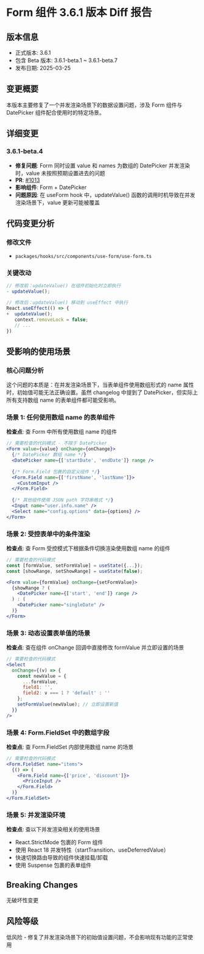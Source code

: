# Form 组件 3.6.1 版本 Diff 报告

## 版本信息
- 正式版本: 3.6.1
- 包含 Beta 版本: 3.6.1-beta.1 ~ 3.6.1-beta.7
- 发布日期: 2025-03-25

## 变更概要

本版本主要修复了一个并发渲染场景下的数据设置问题，涉及 Form 组件与 DatePicker 组件配合使用时的特定场景。

## 详细变更

### 3.6.1-beta.4
- **修复问题**: Form 同时设置 value 和 names 为数组的 DatePicker 并发渲染时，value 未按照预期设置进去的问题
- **PR**: [#1013](https://github.com/sheinsight/shineout-next/pull/1013)
- **影响组件**: Form + DatePicker
- **问题原因**: 在 useForm hook 中，updateValue() 函数的调用时机导致在并发渲染场景下，value 更新可能被覆盖

## 代码变更分析

### 修改文件
- `packages/hooks/src/components/use-form/use-form.ts`

### 关键改动
```javascript
// 修改前：updateValue() 在组件初始化时立即执行
- updateValue();

// 修改后：updateValue() 移动到 useEffect 中执行
React.useEffect(() => {
+  updateValue();
   context.removeLock = false;
   // ...
})
```

## 受影响的使用场景

### 核心问题分析
这个问题的本质是：在并发渲染场景下，当表单组件使用数组形式的 name 属性时，初始值可能无法正确设置。虽然 changelog 中提到了 DatePicker，但实际上所有支持数组 name 的表单组件都可能受影响。

### 场景 1: 任何使用数组 name 的表单组件
**检查点**: 查 Form 中所有使用数组 name 的组件
```jsx
// 需要检查的代码模式 - 不限于 DatePicker
<Form value={value} onChange={onChange}>
  {/* DatePicker 数组 name */}
  <DatePicker name={['startDate', 'endDate']} range />
  
  {/* Form.Field 包裹的自定义组件 */}
  <Form.Field name={['firstName', 'lastName']}>
    <CustomInput />
  </Form.Field>
  
  {/* 其他组件使用 JSON path 字符串格式 */}
  <Input name="user.info.name" />
  <Select name="config.options" data={options} />
</Form>
```

### 场景 2: 受控表单中的条件渲染
**检查点**: 查 Form 受控模式下根据条件切换渲染使用数组 name 的组件
```jsx
// 需要检查的代码模式
const [formValue, setFormValue] = useState({...});
const [showRange, setShowRange] = useState(false);

<Form value={formValue} onChange={setFormValue}>
  {showRange ? (
    <DatePicker name={['start', 'end']} range />
  ) : (
    <DatePicker name="singleDate" />
  )}
</Form>
```

### 场景 3: 动态设置表单值的场景
**检查点**: 查在组件 onChange 回调中直接修改 formValue 并立即设置的场景
```jsx
// 需要检查的代码模式
<Select
  onChange={(v) => {
    const newValue = {
      ...formValue,
      field1: '',
      field2: v === 1 ? 'default' : ''
    };
    setFormValue(newValue); // 立即设置新值
  }}
/>
```

### 场景 4: Form.FieldSet 中的数组字段
**检查点**: 查 Form.FieldSet 内部使用数组 name 的场景
```jsx
// 需要检查的代码模式
<Form.FieldSet name="items">
  {() => (
    <Form.Field name={['price', 'discount']}>
      <PriceInput />
    </Form.Field>
  )}
</Form.FieldSet>
```

### 场景 5: 并发渲染环境
**检查点**: 查以下并发渲染相关的使用场景
- React.StrictMode 包裹的 Form 组件
- 使用 React 18 并发特性（startTransition、useDeferredValue）
- 快速切换路由导致的组件快速挂载/卸载
- 使用 Suspense 包裹的表单组件

## Breaking Changes

无破坏性变更

## 风险等级

低风险 - 修复了并发渲染场景下的初始值设置问题，不会影响现有功能的正常使用
